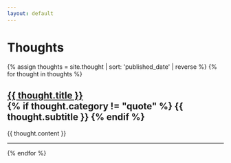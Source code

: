 ```yaml
---
layout: default
---
```


# Thoughts

{% assign thoughts = site.thought | sort: 'published_date' | reverse %}
{% for thought in thoughts %}

<h2><a href="/thought/{{ thought.name }}">{{ thought.title }}</a><br>
{% if thought.category != "quote" %}
{{ thought.subtitle }}
{% endif %}
</h2>

{{ thought.content }}

---

{% endfor %}

